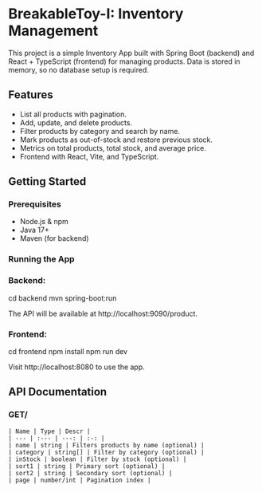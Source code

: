 # BreakableToy-I: Inventory Management
This project is a simple Inventory App built with Spring Boot (backend) and React + TypeScript (frontend) for managing products. Data is stored in memory, so no database setup is required.

## Features
  - List all products with pagination.
  - Add, update, and delete products.
  - Filter products by category and search by name.
  - Mark products as out-of-stock and restore previous stock.
  - Metrics on total products, total stock, and average price.
  - Frontend with React, Vite, and TypeScript.

## Getting Started
### Prerequisites
  - Node.js & npm
  - Java 17+
  - Maven (for backend)

### Running the App
### Backend:
cd backend
mvn spring-boot:run

The API will be available at http://localhost:9090/product.

### Frontend:
cd frontend
npm install
npm run dev

Visit http://localhost:8080 to use the app.

## API Documentation
### GET/
    | Name | Type | Descr |
    | --- | :--- | ---: | :-: |
    | name | string | Filters products by name (optional) |
    | category | string[] | Filter by category (optional) |
    | inStock | boolean | Filter by stock (optional) |
    | sort1 | string | Primary sort (optional) |
    | sort2 | string | Secondary sort (optional) |
    | page | number/int | Pagination index |
